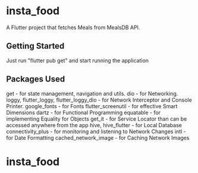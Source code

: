 # insta_food

A Flutter project that fetches Meals from MealsDB API.

## Getting Started

Just run "flutter pub get" and start running the application

## Packages Used

get - for state management, navigation and utils.
dio - for Networking.
loggy, flutter_loggy, flutter_loggy_dio - for Network Interceptor and Console Printer.
google_fonts - for Fonts
flutter_screenutil - for effective Smart Dimensions
dartz - for Functional Programming
equatable - for implementing Equality for Objects
get_it - for Service Locator than can be accessed anywhere from the app
hive, hive_flutter - for Local Database
connectivity_plus - for monitoring and listening to Network Changes
intl - for Date Formatting
cached_network_image - for Caching Network Images

# insta_food
